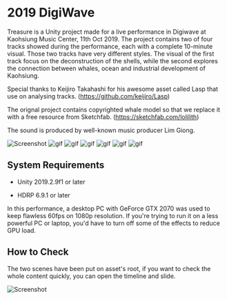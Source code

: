 # 2019 DigiWave

Treasure is a Unity project made for a live performance in Digiwave at Kaohsiung Music Center, 11th Oct 2019.
The project contains two of four tracks showed during the performance, each with a complete 10-minute visual. Those two tracks have very different styles. The visual of the first track focus on the deconstruction of the shells, while the second explores the connection between whales, ocean and industrial development of Kaohsiung.

Special thanks to Keijiro Takahashi for his awesome asset called Lasp that use on analysing tracks.
(https://github.com/keijiro/Lasp) 

The orignal project contains copyrighted whale model so that we replace it with a free resource from Sketchfab.
(https://sketchfab.com/lolilith)

The sound is produced by well-known music producer Lim Giong.

![Screenshot](https://i.imgur.com/KXGp6ao.jpg)
![gif](https://i.imgur.com/ILt6AXC.gif)
![gif](https://i.imgur.com/4ojf9Ms.gif)
![gif](https://i.imgur.com/cDE5WvY.gif)
![gif](https://i.imgur.com/gwpnrVg.gif)
![gif](https://i.imgur.com/nHuou6g.gif)
![gif](https://i.imgur.com/vveGiqy.gif)


System Requirements
-------------------

- Unity 2019.2.9f1 or later

- HDRP 6.9.1 or later

In this performance, a desktop PC with GeForce GTX 2070 was used to keep flawless 60fps on 1080p resolution. If you're trying to run it on a less powerful PC or laptop, you'd have to turn off some of the effects to reduce GPU load.

How to Check
-------------------
The two scenes have been put on asset's root, if you want to check the whole content quickly, you can open the timeline and slide.

![Screenshot](https://i.imgur.com/5MTp66W.jpg)
